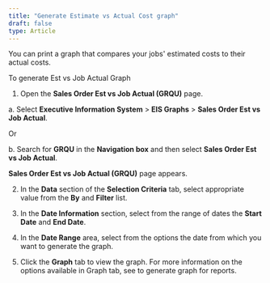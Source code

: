 ```yaml
---
title: "Generate Estimate vs Actual Cost graph"
draft: false
type: Article
---
```


You can print a graph that compares your jobs' estimated costs to their actual costs.

To generate Est vs Job Actual Graph

1. Open the **Sales Order Est vs Job Actual (GRQU)** page.

a. Select **Executive Information System** > **EIS Graphs** > **Sales Order Est vs Job Actual**.

Or

b. Search for **GRQU** in the **Navigation box** and then select **Sales Order Est vs Job Actual**.

**Sales Order Est vs Job Actual (GRQU)** page appears.

2. In the **Data** section of the **Selection Criteria** tab, select appropriate value from the **By** and **Filter** list.

3. In the **Date Information** section, select from the range of dates the **Start Date** and **End Date**.

4. In the **Date Range** area, select from the options the date from which you want to generate the graph.

5. Click the **Graph** tab to view the graph. For more information on the options available in Graph tab, see to generate graph for reports.



​